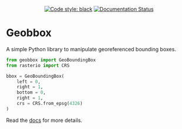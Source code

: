 <!-- Do not remove the surrounding blank lines. See https://stackoverflow.com/questions/70292850/centre-align-shield-io-in-github-readme-file -->
<div align="center">

  <a href="https://github.com/psf/black">![Code style: black](https://img.shields.io/badge/code%20style-black-000000.svg)</a>
  <a href="https://geobbox.readthedocs.io/en/latest/?badge=latest">![Documentation Status](https://readthedocs.org/projects/geobbox/badge/?version=latest)</a>

</div>

# Geobbox

A simple Python library to manipulate georeferenced bounding boxes.

```python
from geobbox import GeoBoundingBox
from rasterio import CRS

bbox = GeoBoundingBox(
    left = 0,
    right = 1,
    bottom = 0,
    right = 1,
    crs = CRS.from_epsg(4326)
)
```

Read the [docs](https://geobbox.readthedocs.io/en/latest/) for more details.

